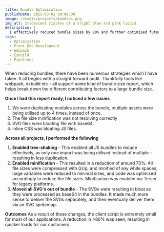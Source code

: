 ```yaml
---
title: Bundle Optimisation
publishDate: 2025-03-02 00:00:00
image: /assets/projects/bundles.png
img_alt: Iridescent ripples of a bright blue and pink liquid
description: |
  I effectively reduced bundle sizes by 80% and further optimised future bundles.
tags:
  - Optimisation
  - Front End Development
  - Webpack
  - Esbuild
  - Pipelines
---
```


When reducing bundles, there have been numerous strategies which I have taken.
It all begins with a straight forward audit. Thankfully tools like webpack, esbuild etc - all support some kind of bundle size report, which helps break down the different contributing factors to a large bundle size.

**Once I had this report ready, I noticed a few issues**
1) We were duplicating modules across the bundle, multiple assets were being utilised up to 4 times, instead of once.
2) The file size minification was not resolving correctly
3) SVG files were bloating file with base64.
4) Inline CSS was bloating JS files.

**Across all projects, I performed the following**
1) **Enabled tree-shaking** - This enabled all JS bundles to reduce effectively, as only one import was being utilised instead of multiple - resulting in less duplication.
2) **Enabled minification** - This resulted in a reduction of around 70%. All file sizes were compressed with Gzip, and minified of any white spaces, large variables were reduced to minimal sizes, and code was optimised accordingly to reduce the file sizes. Minification was enabled via Terser for legacy platforms.
3) **Moved all SVG's out of bundle** - The SVGs were resulting in bloat as they were processed as base64 in the bundles. It made much more sense to deliver the SVGs separately, and then eventually deliver them via an SVG spritemap.

**Outcomes**
As a result of these changes, the client script is extremely small for most of our applications.
A reduction in >80% was seen, resulting in quicker loads for our customers.
